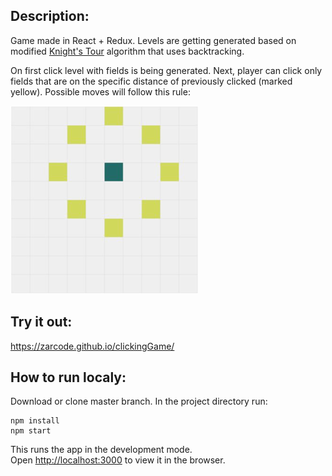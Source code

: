 ## Description:
Game made in React + Redux.
Levels are getting generated based on modified [Knight's Tour](https://en.wikipedia.org/wiki/Knight%27s_tour) algorithm that uses backtracking.

On first click level with fields is being generated.
Next, player can click only fields that are on the specific distance of previously clicked (marked yellow).
Possible moves will follow this rule:

![Screenshot](movements.png)

## Try it out:
https://zarcode.github.io/clickingGame/

## How to run localy:

Download or clone master branch. In the project directory run:

```
npm install
npm start
```

This runs the app in the development mode.<br>
Open [http://localhost:3000](http://localhost:3000) to view it in the browser.
